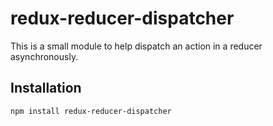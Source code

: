 

redux-reducer-dispatcher
=========

This is a small module to help dispatch an action in a reducer asynchronously.

## Installation

  `npm install redux-reducer-dispatcher`

